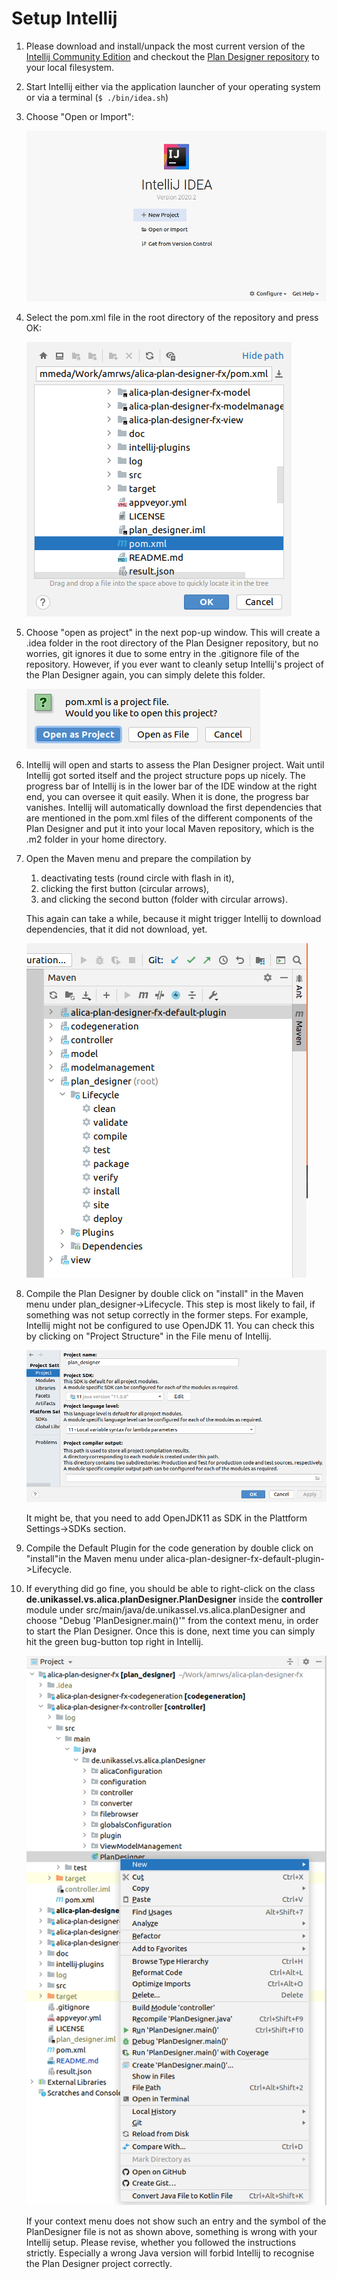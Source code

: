 # Setup Intellij

1. Please download and install/unpack the most current version of the [Intellij Community Edition](https://www.jetbrains.com/idea/download/) and checkout the [Plan Designer repository](https://github.com/rapyuta-robotics/alica-plan-designer-fx) to your local filesystem.

2. Start Intellij either via the application launcher of your operating system or via a terminal (`$ ./bin/idea.sh`)

3. Choose "Open or Import":

   ![](../img/Start-Popup.png)

4. Select the pom.xml file in the root directory of the repository and press OK:

   ![OpenFile-Dialogue](../img/OpenFile-Dialogue.png)

5. Choose "open as project" in the next pop-up window. This will create a .idea folder in the root directory of the Plan Designer repository, but no worries, git ignores it due to some entry in the .gitignore file of the repository. However, if you ever want to cleanly setup Intellij's project of the Plan Designer again, you can simply delete this folder.

   ![OpenAsProject-Dialogue](../img/OpenAsProject-Dialogue.png)

6. Intellij will open and starts to assess the Plan Designer project. Wait until Intellij got sorted itself and the project structure pops up nicely. The progress bar of Intellij is in the lower bar of the IDE window at the right end, you can oversee it quit easily. When it is done, the progress bar vanishes. Intellij will automatically download the first dependencies that are mentioned in the pom.xml files of the different components of the Plan Designer and put it into your local Maven repository, which is the .m2 folder in your home directory.

7. Open the Maven menu and prepare the compilation by

   1. deactivating tests (round circle with flash in it),
   2. clicking the first button (circular arrows),
   3. and clicking the second button (folder with circular arrows).

   This again can take a while, because it might trigger Intellij to download dependencies, that it did not download, yet.

   ![Maven-Menu](../img/Maven-Menu.png)

8. Compile the Plan Designer by double click on "install" in the Maven menu under plan_designer->Lifecycle. This step is most likely to fail, if something was not setup correctly in the former steps. For example, Intellij might not be configured to use OpenJDK 11. You can check this by clicking on "Project Structure" in the File menu of Intellij.

   ![ProjectStructure-Window](../img/ProjectStructure-Window.png)

   It might be, that you need to add OpenJDK11 as SDK in the Plattform Settings->SDKs section.

9. Compile the Default Plugin for the code generation by double click on "install"in the Maven menu 
   under alica-plan-designer-fx-default-plugin->Lifecycle.

10. If everything did go fine, you should be able to right-click on the class **de.unikassel.vs.alica.planDesigner.PlanDesigner** inside the **controller** module under src/main/java/de.unikassel.vs.alica.planDesigner and choose "Debug 'PlanDesigner.main()'" from the context menu, in order to start the Plan Designer. Once this is done, next time you can simply hit the green bug-button top right in Intellij.

    ![](../img/Context-Menu.png)

    If your context menu does not show such an entry and the symbol of the PlanDesigner file is not as shown above, something is wrong with your Intellij setup. Please revise, whether you followed the instructions strictly. Especially a wrong Java version will forbid Intellij to recognise the Plan Designer project correctly.